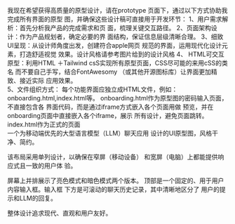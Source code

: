 我现在希望获得高质量的原型设计，请在prototype
页面下，通过以下方式协助我完成所有界面的原型
图，并确保这些设计稿可直接用于开发环节：
1、用户需求解析：首先分析我产品的完成需求和页
面，梳理关键交互路径。
2、页面架构设计：作为产品规划者，确定必要的界
面结构，保证信息层级清晰合理。
3、细致UI呈现：从设计师角度出发，创建符合apple网页
规范的界面，运用现代化设计元素，打造舒适视觉
效果。设计风格请参考图片给到的设计风格
4、 HTML可交互原型：利用HTML ＋Tailwind
csS实现所有原型页面，CSS尽可能的来用cSS的类名
而不要自己手写，结合FontAwesomy
（或其他开源图标库）让界面更加精致、接近实际
应用效果。\
 5、文件组织方式：
每个功能界面应独立成HTML文件，例如：onboarding.html,index.html等。
onboarding.html作为原型图的密码输入页面，不直接包含各
界面代码，而是通过iframe方式嵌入各个页面用做
预览，并在onboarding页面中直接嵌入各个iframe，展示
所有设计，避免页面跳转。\
index.html作为正式的页面
\
 一个为移动端优先的大型语言模型（LLM）聊天应用
设计的UI原型图，风格干净、简约。

该布局采用单列设计，以确保在窄屏（移动设备）
和宽屏（电脑）上都能提供响应式且一致的用户体
验。

屏幕上并排展示了亮色模式和暗色模式两个版本。
顶部是一个固定的、用于用户内容输入框。输入框
下方是可滚动的聊天历史记录，其中清晰地区分了
用户的提示和LLM的回复。

整体设计追求现代、直观和用户友好。
